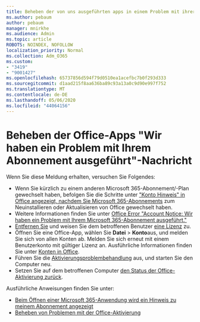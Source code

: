 ```yaml
---
title: Beheben der von uns ausgeführten apps in einem Problem mit ihrer Abonnementnachricht
ms.author: pebaum
author: pebaum
manager: mnirkhe
ms.audience: Admin
ms.topic: article
ROBOTS: NOINDEX, NOFOLLOW
localization_priority: Normal
ms.collection: Adm_O365
ms.custom:
- "3419"
- "9001427"
ms.openlocfilehash: 65737856d594f79d0510ea1acefbc7b0f293d333
ms.sourcegitcommit: d1aad215f8aa636ba89c93a13a0c9d90e997f752
ms.translationtype: MT
ms.contentlocale: de-DE
ms.lasthandoff: 05/06/2020
ms.locfileid: "44064156"
---
```

# <a name="fixing-the-office-apps-weve-run-into-a-problem-with-your-subscription-message"></a>Beheben der Office-Apps "Wir haben ein Problem mit Ihrem Abonnement ausgeführt"-Nachricht

Wenn Sie diese Meldung erhalten, versuchen Sie Folgendes:

- Wenn Sie kürzlich zu einem anderen Microsoft 365-Abonnement/-Plan gewechselt haben, befolgen Sie die Schritte unter ["Konto Hinweis" in Office angezeigt, nachdem Sie Microsoft 365-Abonnements](https://support.office.com/article/account-notice-appears-in-office-after-switching-office-365-plans-857dc33a-1efc-4ce7-ac3f-ef616314e27d) zum Neuinstallieren oder Aktualisieren von Office gewechselt haben.
- Weitere Informationen finden Sie unter [Office Error "Account Notice: Wir haben ein Problem mit Ihrem Microsoft 365-Abonnement ausgeführt."](https://support.office.com/article/office-error-account-notice-we-ve-run-into-a-problem-with-your-office-365-subscription-17f71ecb-f53c-4f3d-ae18-7230ca1594c1) 
- [Entfernen Sie](https://docs.microsoft.com/microsoft-365/admin/manage/remove-licenses-from-users) und weisen Sie dem betroffenen Benutzer [eine Lizenz](https://docs.microsoft.com/microsoft-365/admin/manage/assign-licenses-to-users) zu.
- Öffnen Sie eine Office-App, wählen Sie **Datei** > **Konto**aus, und melden Sie sich von allen Konten ab. Melden Sie sich erneut mit einem Benutzerkonto mit gültiger Lizenz an. Ausführliche Informationen finden Sie unter [Konten in Office](https://support.office.com/article/628ea040-f265-49de-b986-be09c3ebf8a9).
- Führen Sie die [Aktivierungsproblembehandlung](https://aka.ms/SARA-OfficeActivation-Alchemy) aus, und starten Sie den Computer neu.
- Setzen Sie auf dem betroffenen Computer [den Status der Office-Aktivierung zurück](https://docs.microsoft.com/office365/troubleshoot/activation/reset-office-365-proplus-activation-state).

Ausführliche Anweisungen finden Sie unter:
- [Beim Öffnen einer Microsoft 365-Anwendung wird ein Hinweis zu meinem Abonnement angezeigt](https://support.office.com/article/4cabe32c-f594-4c0e-9191-3d3ade10cceb)
- [Beheben von Problemen mit der Office-Aktivierung](https://support.office.com/article/0d23d3c0-c19c-4b2f-9845-5344fedc4380)